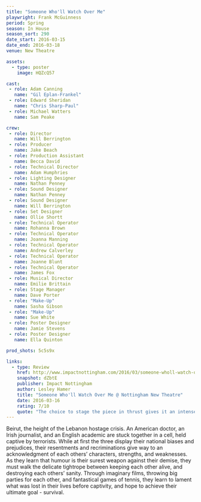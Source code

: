 ```yaml
---
title: "Someone Who'll Watch Over Me"
playwright: Frank McGuinness
period: Spring
season: In House
season_sort: 290
date_start: 2016-03-15
date_end: 2016-03-18
venue: New Theatre

assets:
  - type: poster
    image: HQZcQ57

cast:
 - role: Adam Canning
   name: "Gil Eplan-Frankel"
 - role: Edward Sheridan
   name: "Chris Sharp-Paul"
 - role: Michael Watters
   name: Sam Peake

crew:
 - role: Director
   name: Will Berrington
 - role: Producer
   name: Jake Beach
 - role: Production Assistant
   name: Becca David
 - role: Technical Director
   name: Adam Humphries
 - role: Lighting Designer
   name: Nathan Penney
 - role: Sound Designer
   name: Nathan Penney
 - role: Sound Designer
   name: Will Berrington
 - role: Set Designer
   name: Ollie Shortt
 - role: Technical Operator
   name: Rohanna Brown
 - role: Technical Operator
   name: Joanna Manning
 - role: Technical Operator
   name: Andrew Calverley
 - role: Technical Operator
   name: Joanne Blunt
 - role: Technical Operator
   name: James Fox
 - role: Musical Director
   name: Emilie Brittain
 - role: Stage Manager
   name: Dave Porter
 - role: "Make-Up"
   name: Sasha Gibson
 - role: "Make-Up"
   name: Sue White
 - role: Poster Designer
   name: Jamie Stevens
 - role: Poster Designer
   name: Ella Quinton

prod_shots: 5c5s9x

links:
  - type: Review
    href: http://www.impactnottingham.com/2016/03/someone-wholl-watch-over-me-nottingham-new-theatre/
    snapshot: dZbtE
    publisher: Impact Nottingham
    author: Lesley Hamer
    title: "Someone Who'll Watch Over Me @ Nottingham New Theatre"
    date: 2016-03-16
    rating: 7/10
    quote: "The choice to stage the piece in thrust gives it an intensely voyeuristic dynamic, and the three actors cope well with the intimate proxemics. "
---
```


Beirut, the height of the Lebanon hostage crisis. An American doctor, an Irish journalist, and an English academic are stuck together in a cell, held captive by terrorists. While at first the three display their national biases and prejudices, their resentments and recriminations give way to an acknowledgment of each others’ characters, strengths, and weaknesses. As they learn that humour is their surest weapon against their demise, they must walk the delicate tightrope between keeping each other alive, and destroying each others’ sanity. Through imaginary films, throwing big parties for each other, and fantastical games of tennis, they learn to lament what was lost in their lives before captivity, and hope to achieve their ultimate goal - survival.
